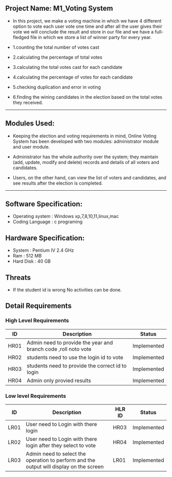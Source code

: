 ## Project Name: M1_Voting System
* In this project, we make a voting machine in which we have 4 different option to vote each user vote one time and after all the user gives their vote we will conclude   the result and store in our file and we have a full-fledged file in which we store a list of winner party for every year.

* 1.counting the total number of votes cast																														
* 2.calculating the percentage of total votes
* 3.calculating the total votes cast for each candidate
* 4.calculating the percentage of votes for each candidate
* 5.checking duplication and error in voting
* 6.finding the wining candidates in the election based on the total votes they received.
***********************************************************************************************************************************************************************
## Modules Used:

* Keeping the election and voting requirements in mind, Online Voting System has been developed with two modules: administrator module and user module.

* Administrator has the whole authority over the system; they maintain (add, update, modify and delete) records and details of all voters and candidates. 
* Users, on the other hand, can view the list of voters and candidates, and see results after the election is completed.
************************************************************************************************************************************************************************
## Software Specification:

* Operating system    : Windows xp,7,8,10,11,linux,mac
* Coding Language    : c programing

## Hardware Specification:

* System                : Pentium IV 2.4 GHz
* Ram                     : 512 MB
* Hard Disk          : 40 GB


## Threats
* If the student id is wrong No activities can be done.


## Detail Requirements
### High Level Requirements 
| ID | Description | Status | 
| ----- | ----- | ----- | 
| HR01 | Admin need to provide the year and branch code ,roll noto vote | Implemented |
| HR02 | students need to use the login id to vote | Implemented |
| HR03 | students need to provide the correct id  to login| Implemented |
| HR04 | Admin only provied results | Implemented |
### Low level Requirements
| ID | Description | HLR ID | Status |
| ------ | --------- | ------ | ------ |
| LR01 | User need to Login with there login | HR03 | Implemented |
| LR02 | User need to Login with there login after they select to vote | HR04 | Implemented |
| LR03 | Admin need to select the operation to perform and the output will display on the screen  | LR01 | Implemented |
